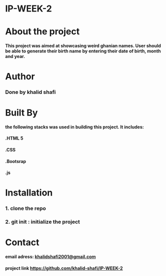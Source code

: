# IP-WEEK-2

# About the project
#### This project was aimed at showcasing weird ghanian names. User should be able to generate their birth name by entering their date of birth, month and year.
# Author
### Done by khalid shafi

# Built By
#### the following stacks was used in building this project. It includes:
#### .HTML 5
#### .CSS
#### .Bootsrap
#### .js


# Installation
### 1. clone the repo
### 2. git init : initialize the project


# Contact

#### email adress: khalidshafi2001@gmail.com
#### project link https://github.com/khalid-shafi/IP-WEEK-2



